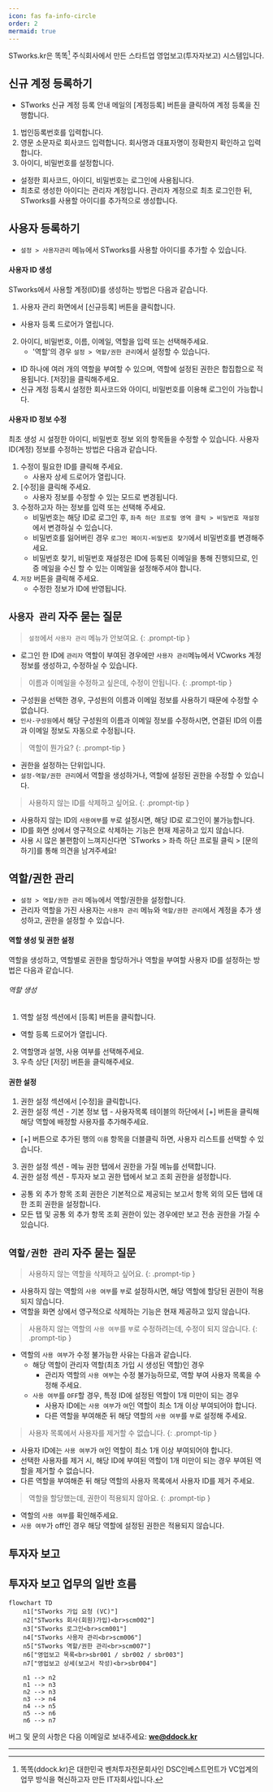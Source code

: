 ```yaml
---
icon: fas fa-info-circle
order: 2
mermaid: true
---
```

STworks.kr은 똑똑[^dkdk] 주식회사에서 만든 스타트업 영업보고(투자자보고) 시스템입니다.

## 신규 계정 등록하기

- STworks 신규 계정 등록 안내 메일의 [계정등록] 버튼을 클릭하여 계정 등록을 진행합니다.
1. 법인등록번호를 입력합니다. 
2. 영문 소문자로 회사코드 입력합니다. 회사명과 대표자명이 정확한지 확인하고 입력합니다. 
3. 아이디, 비밀번호를 설정합니다.
- 설정한 회사코드, 아이디, 비밀번호는 로그인에 사용됩니다.
- 최초로 생성한 아이디는 관리자 계정입니다. 관리자 계정으로 최초 로그인한 뒤, STworks를 사용할 아이디를 추가적으로 생성합니다. 

## 사용자 등록하기

- `설정 > 사용자관리` 메뉴에서 STworks를 사용할 아이디를 추가할 수 있습니다.

#### 사용자 ID 생성

STworks에서 사용할 계정(ID)를 생성하는 방법은 다음과 같습니다.

1. 사용자 관리 화면에서 [신규등록] 버튼을 클릭합니다.
  - 사용자 등록 드로어가 열립니다.
2. 아이디, 비밀번호, 이름, 이메일, 역할을 입력 또는 선택해주세요.
	- '역할'의 경우 `설정 > 역할/권한 관리`에서 설정할 수 있습니다.
  - ID 하나에 여러 개의 역할을 부여할 수 있으며, 역할에 설정된 권한은 합집합으로 적용됩니다.
    [저장]을 클릭해주세요.
- 신규 계정 등록시 설정한 회사코드와 아이디, 비밀번호를 이용해 로그인이 가능합니다.

#### 사용자 ID 정보 수정

최초 생성 시 설정한 아이디, 비밀번호 정보 외의 항목들을 수정할 수 있습니다.
사용자 ID(계정) 정보를 수정하는 방법은 다음과 같습니다.

1. 수정이 필요한 ID를 클릭해 주세요.
	- 사용자 상세 드로어가 열립니다. 
2. [수정]을 클릭해 주세요.
	- 사용자 정보를 수정할 수 있는 모드로 변경됩니다.
3. 수정하고자 하는 정보를 입력 또는 선택해 주세요.
	- 비밀번호는 해당 ID로 로그인 후, `좌측 하단 프로필 영역 클릭 > 비밀번호 재설정`에서 변경하실 수 있습니다.
	- 비밀번호를 잃어버린 경우 `로그인 페이지-비밀번호 찾기`에서 비밀번호를 변경해주세요.
	- 비밀번호 찾기, 비밀번호 재설정은 ID에 등록된 이메일을 통해 진행되므로, 인증 메일을 수신 할 수 있는 이메일을 설정해주셔야 합니다.
4. `저장` 버튼을 클릭해 주세요.
	- 수정한 정보가 ID에 반영됩니다.

## `사용자 관리` 자주 묻는 질문

> `설정`에서 `사용자 관리` 메뉴가 안보여요.
{: .prompt-tip }
- 로그인 한 ID에 `관리자` 역할이 부여된 경우에만 `사용자 관리`메뉴에서 VCworks 계정 정보를 생성하고, 수정하실 수 있습니다.
 
> 이름과 이메일을 수정하고 싶은데, 수정이 안됩니다.
{: .prompt-tip }
- 구성원을 선택한 경우, 구성원의 이름과 이메일 정보를 사용하기 때문에 수정할 수 없습니다.
- `인사-구성원`에서 해당 구성원의 이름과 이메일 정보를 수정하시면, 연결된 ID의 이름과 이메일 정보도 자동으로 수정됩니다.

> 역할이 뭔가요? 
{: .prompt-tip }
- 권한을 설정하는 단위입니다.
- `설정-역할/권한 관리`에서 역할을 생성하거나, 역할에 설정된 권한을 수정할 수 있습니다.

> 사용하지 않는 ID를 삭제하고 싶어요.
{: .prompt-tip }
- 사용하지 않는 ID의 `사용여부`를 `부`로 설정시면, 해당 ID로 로그인이 불가능합니다.
- ID를 화면 상에서 영구적으로 삭제하는 기능은 현재 제공하고 있지 않습니다.
- 사용 시 많은 불편함이 느껴지신다면 `STworks > 좌측 하단 프로필 클릭 > [문의하기]를 통해 의견을 남겨주세요!

## 역할/권한 관리

- `설정 > 역할/권한 관리` 메뉴에서 역할/권한을 설정합니다.
- 관리자 역할을 가진 사용자는 `사용자 관리` 메뉴와 `역할/권한 관리`에서 계정을 추가 생성하고, 권한을 설정할 수 있습니다.

#### 역할 생성 및 권한 설정

역할을 생성하고, 역할별로 권한을 할당하거나 역할을 부여할 사용자 ID를 설정하는 방법은 다음과 같습니다.

###### 역할 생성
1. 역할 설정 섹션에서 [등록] 버튼을 클릭합니다.
  - 역할 등록 드로어가 열립니다. 
2. 역할명과 설명, 사용 여부를 선택해주세요.
3. 우측 상단 [저장] 버튼을 클릭해주세요.

#### 권한 설정
1. 권한 설정 섹션에서 [수정]을 클릭합니다.
2. 권한 설정 섹션 - 기본 정보 탭 - 사용자목록 테이블의 하단에서 [+] 버튼을 클릭해 해당 역할에 배정할 사용자를 추가해주세요.
  - [+] 버튼으로 추가된 행의 `이름` 항목을 더블클릭 하면, 사용자 리스트를 선택할 수 있습니다.
3. 권한 설정 섹션 - 메뉴 권한 탭에서 권한을 가질 메뉴를 선택합니다.
4. 권한 설정 섹션 - 투자자 보고 권한 탭에서 보고 조회 권한을 설정합니다.
  - 공통 외 추가 항목 조회 권한은 기본적으로 제공되는 보고서 항목 외의 모든 탭에 대한 조회 권한을 설정합니다.
  - 모든 탭 및 공통 외 추가 항목 조회 권한이 있는 경우에만 보고 전송 권한을 가질 수 있습니다.

## `역할/권한 관리` 자주 묻는 질문

> 사용하지 않는 역할을 삭제하고 싶어요.
{: .prompt-tip }
-  사용하지 않는 역할의 `사용 여부`를 `부`로 설정하시면, 해당 역할에 할당된 권한이 적용되지 않습니다.
- 역할을 화면 상에서 영구적으로 삭제하는 기능은 현재 제공하고 있지 않습니다.

> 사용하지 않는 역할의 `사용 여부`를 `부`로 수정하려는데, 수정이 되지 않습니다.
{: .prompt-tip }
- 역할의 `사용 여부`가 수정 불가능한 사유는 다음과 같습니다.
	- 해당 역할이 관리자 역할(최초 가입 시 생성된 역할)인 경우
		- 관리자 역할의 `사용 여부`는 수정 불가능하므로, 역할 부여 사용자 목록을 수정해 주세요.
	- `사용 여부`를 `OFF`할 경우, 특정 ID에 설정된 역할이 1개 미만이 되는 경우
		- 사용자 ID에는 `사용 여부`가 `여`인 역할이 최소 1개 이상 부여되어야 합니다.
		- 다른 역할을 부여해준 뒤 해당 역할의 `사용 여부`를 `부`로 설정해 주세요.

> 사용자 목록에서 사용자를 제거할 수 없습니다.
{: .prompt-tip }
- 사용자 ID에는 `사용 여부`가 `여`인 역할이 최소 1개 이상 부여되어야 합니다.
- 선택한 사용자를 제거 시, 해당 ID에 부여된 역할이 1개 미만이 되는 경우 부여된 역할을 제거할 수 없습니다.
- 다른 역할을 부여해준 뒤 해당 역할의 사용자 목록에서 사용자 ID를 제거 주세요.

> 역할을 할당했는데, 권한이 적용되지 않아요.
{: .prompt-tip }
- 역할의 `사용 여부`를 확인해주세요.
- `사용 여부`가 off인 경우 해당 역할에 설정된 권한은 적용되지 않습니다.


## 투자자 보고



## 투자자 보고 업무의 일반 흐름

```mermaid
flowchart TD
    n1["STworks 가입 요청 (VC)"]
    n2["STworks 회사(회원)가입)<br>scm002"]
    n3["STworks 로그인<br>scm001"]
    n4["STworks 사용자 관리<br>scm006"]
    n5["STworks 역할/권한 관리<br>scm007"]
    n6["영업보고 목록<br>sbr001 / sbr002 / sbr003"]
    n7["영업보고 상세(보고서 작성)<br>sbr004"]
    
    n1 --> n2
    n1 --> n3
    n2 --> n3
    n3 --> n4
    n4 --> n5
    n5 --> n6
    n6 --> n7
```

버그 및 문의 사항은 다음 이메일로 보내주세요: **[we@ddock.kr](mailto:we@ddock.kr)**


---

[^dkdk]:똑똑(ddock.kr)은 대한민국 벤처투자전문회사인 DSC인베스트먼트가 VC업계의 업무 방식을 혁신하고자 만든 IT자회사입니다. 
